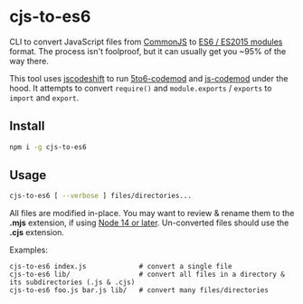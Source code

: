 # cjs-to-es6

CLI to convert JavaScript files from [CommonJS](http://www.commonjs.org/) to [ES6 / ES2015 modules](https://developer.mozilla.org/en-US/docs/Web/JavaScript/Guide/Modules) format. The process isn't foolproof, but it can usually get you ~95% of the way there.

This tool uses [jscodeshift](https://github.com/facebook/jscodeshift) to run [5to6-codemod](https://github.com/5to6/5to6-codemod) and [js-codemod](https://github.com/cpojer/js-codemod/) under the hood. It attempts to convert `require()` and `module.exports` / `exports` to `import` and `export`.

## Install

```bash
npm i -g cjs-to-es6
```

## Usage

```bash
cjs-to-es6 [ --verbose ] files/directories...
```

All files are modified in-place. You may want to review & rename them to the **.mjs** extension, if using [Node 14 or later](https://nodejs.org/docs/latest-v14.x/api/esm.html). Un-converted files should use the **.cjs** extension.

Examples:

```code
cjs-to-es6 index.js             # convert a single file
cjs-to-es6 lib/                 # convert all files in a directory & its subdirectories (.js & .cjs)
cjs-to-es6 foo.js bar.js lib/   # convert many files/directories
```
